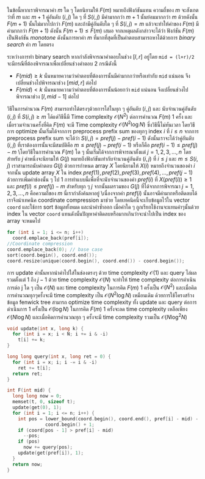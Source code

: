 ในข้อนี้หากเราพิจารณาค่า $m$ ใด ๆ โดยนิยามให้ $F(m)$ หมายถึงฟังก์ชันแทน ความถี่ของ $m$ จะสังเกตว่าที่ $m$ และ $m+1$ คู่อันดับ $(i,j)$ ใด ๆ ที่ $S(i,j)$ มีค่ามากกว่า $m+1$ นั้นย่อมมากกว่า $m$ ด้วยดังนั้น $F(m+1)$ นั้นไม่มากไปกว่า $F(m)$ และถ้ามีคู่อันดับใด ๆ ที่ $S(i,j) = m$ แล้วจะทำให้ค่าของ $F(m)$ มีค่ามากกว่า $F(m+1)$ ดังนั้น $F(m+1) \leq F(m)$ เสมอ จากเหตุผลดังกล่าวจะได้ว่า ฟังก์ชัน $F(m)$ เป็นฟังก์ชัน *monotone* ดังนั้นการหาค่า $m$ ที่มากที่สุดที่เป็นคำตอบสามารถหาได้ด้วยการ *binary search* ค่า $m$ โดยตรง

ระหว่างการทำ binary search หากกำลังพิจารณาคำตอบในช่วง $[l,r]$ อยู่โดย `mid = (l+r)/2` จะมีกรณีที่ต้องพิจารณาเพื่อเปลี่ยนช่วงคำตอบ 2 กรณีดังนี้ 
* $F(mid) \geq k$ นั่นหมายความว่าคำตอบที่ต้องการนั้นมีค่ามากกว่าหรือเท่ากับ `mid` แน่นอน จึงเปลี่ยนช่วงไปพิจารณาช่วง $[mid,r]$ ต่อไป
* $F(mid) < k$ นั่นหมายความว่าคำตอบที่ต้องการนั้นน้อยกว่า `mid` แน่นอน จึงเปลี่ยนช่วงไปพิจารณาช่วง $[l,mid-1]$ ต่อไป

วิธีในการคำนวณ $F(m)$ สามารถทำได้ตรงๆด้วยการไล่ในทุก ๆ คู่อันดับ $(i,j)$ และ นับจำนวนคู่อันดับ $(i,j)$ ที่ $S(i,j) \geq m$ ได้แต่วิธีนี้มี Time complexity $\mathcal{O}(N^2)$ ต่อการคำนวณ $F(m)$ 1 ครั้ง และเมื่อรวมจำนวนครั้งที่คิด $F(m)$ จะมี Time complexity $\mathcal{O}(N^2\log N)$ ซึ่งวิธีนี้ไม่ทันเวลา โดยวิธีการ optimize นั้นเริ่มได้จากการ preprocess prefix sum ของทุกๆ index $i$ ที่ $i \leq n$ จากการ preprocess prefix sum จะได้ว่า $S(i,j) = pref(j) - pref(i-1)$ ดังนั้นเราจะได้ว่าคู่อันดับ $(i,j)$ ที่เราต้องการนั้นจะมีสมบัติคือ $m \leq pref(j) - pref(i-1)$ หรือก็คือ $pref(i-1) \leq pref(j) - m$ \\โดยวิธีในการคำนวณ $F(m)$ ใด ๆ นั้นเริ่มได้จากการพิจารณาตั้งแต่ $j = 1,2,3,...,n$ โดยสำหรับ $j$ ค่าหนึ่งจะนิยามให้ $G(j)$ หมายถึงฟังก์ชันเท่ากับจำนวนคู่อันดับ $(i,j)$ ที่ $i \leq j$ และ $m \leq S(i,j)$ เราสามารถนับคำตอบ $G(j)$ ด้วยการกำหนด array $X$ โดยนิยามให้ $X(i)$ หมายถึงจำนวนของค่า $i$ จากนั้น update array $X$ ใน index $pref(1),pref(2),pref(3),pref(4),...,pref(j-1)$ ด้วยการเพิ่มค่าช่องนั้น ๆ ไป 1 การทำแบบนี้เพื่อที่จะนับจำนวนของค่า $pref(i)$ ที่ $X(pref(i)) \geq 1$ และ $pref(i) \leq pref(j) - m$ สำหรับทุก ๆ $j$ จากนั้นผลรวมของ $G(j)$ ที่ได้จากการพิจารณา $j = 1,2,3,...,n$ คือความถี่ของ $m$ นี่เรากำลังค้นหาอยู่ \\เนื่องจากค่า $pref(i)$ นั้นอาจมีค่ามากหรือติดลบได้ เราจึงนำเทคนิค coordinate compression มาช่วย โดยเทคนิคนี้จะเก็บข้อมูลไว้ใน vector `coord` และใช้การ sort ข้อมูลทั้งหมด และนำค่าซ้ำออก เมื่อค่าใด ๆ ถูกเรียกใช้งานจะแทนค่าๆนั้นด้วย index ใน vector `coord` แทนดังนั้นปัญหาค่าติดลบหรือมากเกินว่าจะนำไปเป็น index ของ array จะหมดไป
```cpp
for (int i = 1; i <= n; i++)
  coord.emplace_back(pref[i]);
//Coordinate compression
coord.emplace_back(0); // base case
sort(coord.begin(), coord.end());
coord.resize(unique(coord.begin(), coord.end()) - coord.begin());
```
การ update ค่านั้นหากนำค่าไปใส่ในช่องตรงๆ ด้วย time complexity $\mathcal{O}(1)$ และ query ไล่ผลรวมตั้งแต่ $1$ ถึง $j-1$ ด้วย time complexity $\mathcal{O}(N)$ จะทำให้ time complexity ต่อการดำเนินการต่อ j ใด ๆ เป็น $\mathcal{O}(N)$ และ time complexity ในการคิด $F(m)$ 1 ครั้งเป็น $\mathcal{O}(N^2)$ และเมื่อคิดการคำนวณทุกๆครั้งจะมี time complexity เป็น $\mathcal{O}(N^2\log N)$ เหมือนเดิม ด้วยการใช้โครงสร้างข้อมูล fenwick tree สามารถ optimize time complexity ทั้ง update และ query ต่อการดำเนินการ 1 ครั้งเป็น $\mathcal{O}(\log N)$ ในการคิด $F(m)$ 1 ครั้งจะลด time complexity เหลือเพียง $\mathcal{O}(N\log N)$ และเมื่อคิดการคำนวณทุก ๆ ครั้งจะมี time complexity รวมเป็น $\mathcal{O}(N\log^2 N)$
```cpp
void update(int x, long k) {
  for (int i = x; i < N; i += i & -i)
    t[i] += k;
}

long long query(int x, long ret = 0) {
  for (int i = x; i; i -= i & -i)
    ret += t[i];
  return ret;
}

int F(int mid) {
  long long now = 0;
  memset(t, 0, sizeof t);
  update(get(0), 1);
  for (int i = 1; i <= n; i++) {
    int pos = lower_bound(coord.begin(), coord.end(), pref[i] - mid) -
              coord.begin() + 1;
    if (coord[pos - 1] > pref[i] - mid)
      --pos;
    if (pos)
      now += query(pos);
    update(get(pref[i]), 1);
  }
  return now;
}
```